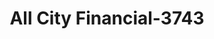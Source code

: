 ---
f_zip-code: 92008
f_state-code: CA
title: All City Financial-3743
f_phone: 760-720-9870
f_city-only: Carlsbad
f_address: 2588 El Camino Real Suite R Carlsbad
f_location-unique-id: '3743'
slug: all-city-financial-3743
updated-on: '2024-05-30T13:46:58.046Z'
created-on: '2024-05-30T13:36:59.803Z'
published-on: '2024-05-30T13:54:32.469Z'
f_city-state: cms/city/carlsbad-ca.md
f_company: cms/company/all-city-financial.md
f_state: cms/state/california.md
layout: '[payday-loan].html'
tags: payday-loan
---